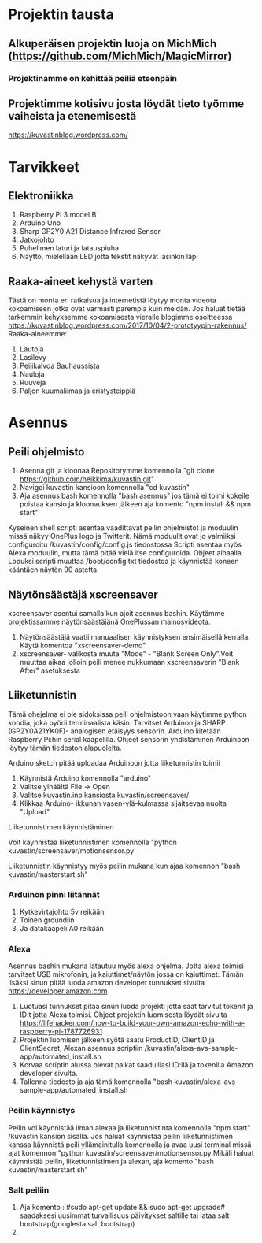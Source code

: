# Projektin tausta
## Alkuperäisen projektin luoja on MichMich (https://github.com/MichMich/MagicMirror)
### Projektinamme on kehittää peiliä eteenpäin
## Projektimme kotisivu josta löydät tieto työmme vaiheista ja etenemisestä
https://kuvastinblog.wordpress.com/
# Tarvikkeet
## Elektroniikka
1. Raspberry Pi 3 model B
2. Arduino Uno
3. Sharp GP2Y0 A21 Distance Infrared Sensor
4. Jatkojohto
5. Puhelimen laturi ja latauspiuha
6. Näyttö, mielellään LED jotta tekstit näkyvät lasinkin läpi
## Raaka-aineet kehystä varten
Tästä on monta eri ratkaisua ja internetistä löytyy monta videota kokoamiseen jotka ovat varmasti parempia kuin meidän.
Jos haluat tietää tarkemmin kehyksemme kokoamisesta vieraile blogimme osoitteessa https://kuvastinblog.wordpress.com/2017/10/04/2-prototyypin-rakennus/
Raaka-aineemme:
1. Lautoja
2. Lasilevy
3. Peilikalvoa Bauhaussista
4. Nauloja
5. Ruuveja
6. Paljon kuumaliimaa ja eristysteippiä
# Asennus
## Peili ohjelmisto
1. Asenna git ja kloonaa Repositorymme komennolla "git clone https://github.com/heikkima/kuvastin.git"
2. Navigoi kuvastin kansioon komennolla "cd kuvastin"
3. Aja asennus bash komennolla "bash asennus" jos tämä ei toimi kokeile poistaa kansio ja kloonauksen jälkeen aja komento "npm install && npm start"

Kyseinen shell scripti asentaa vaadittavat peilin ohjelmistot ja moduulin missä näkyy OnePlus logo ja Twitterit. Nämä moduulit ovat jo valmiiksi configuroitu /kuvastin/config/config.js tiedostossa
Scripti asentaa myös Alexa moduulin, mutta tämä pitää vielä itse configuroida. Ohjeet alhaalla.
Lopuksi scripti muuttaa /boot/config.txt tiedostoa ja käynnistää koneen kääntäen näytön 90 astetta.

## Näytönsäästäjä xscreensaver
xscreensaver asentui samalla kun ajoit asennus bashin. Käytämme projektissamme näytönsäästäjänä OnePlussan mainosvideota.
1. Näytönsäästäjä vaatii manuaalisen käynnistyksen ensimäisellä kerralla. Käytä komentoa "xscreensaver-demo"
2. xscreensaver- valikosta muuta "Mode" - "Blank Screen Only".Voit muuttaa aikaa jolloin peili menee nukkumaan xscreensaverin "Blank After" asetuksesta

## Liiketunnistin
Tämä ohejelma ei ole sidoksissa peili ohjelmistoon vaan käytimme python koodia, joka pyörii terminaalista käsin. 
Tarvitset Arduinon ja SHARP (GP2Y0A21YK0F)- analogisen etäisyys sensorin. Arduino liitetään Raspberry Pi:hin serial kaapelilla. Ohjeet sensorin yhdistäminen Arduinoon löytyy tämän tiedoston alapuolelta.  

Arduino sketch pitää uploadaa Arduinoon jotta liiketunnistin toimii
1. Käynnistä Arduino komennolla "arduino"
2. Valitse ylhäältä File -> Open
3. Valitse kuvastin.ino kansiosta kuvastin/screensaver/
3. Klikkaa Arduino- ikkunan vasen-ylä-kulmassa sijaitsevaa nuolta "Upload"

Liiketunnistimen käynnistäminen

 Voit käynnistää liiketunnistimen komennolla "python kuvastin/screensaver/motionsensor.py

 Liiketunnistin käynnistyy myös peilin mukana kun ajaa komennon "bash kuvastin/masterstart.sh"

### Arduinon pinni liitännät
1. Kytkevirtajohto 5v reikään
2. Toinen groundiin 
3. Ja datakaapeli A0 reikään

### Alexa
Asennus bashin mukana latautuu myös alexa ohjelma. Jotta alexa toimisi tarvitset USB mikrofonin, ja kaiuttimet/näytön jossa on kaiuttimet. Tämän lisäksi sinun pitää luoda amazon developer tunnukset sivulta https://developer.amazon.com

1. Luotuasi tunnukset pitää sinun luoda projekti jotta saat tarvitut tokenit ja ID:t jotta Alexa toimisi. Ohjeet projektin luomisesta löydät sivulta https://lifehacker.com/how-to-build-your-own-amazon-echo-with-a-raspberry-pi-1787726931
2. Projektin luomisen jälkeen syötä saatu ProductID, ClientID ja ClientSecret, Alexan asennus scriptiin /kuvastin/alexa-avs-sample-app/automated_install.sh
3. Korvaa scriptin alussa olevat paikat saaduillasi ID:llä ja tokenilla Amazon developer sivulta.
4. Tallenna tiedosto ja aja tämä komennolla "bash kuvastin/alexa-avs-sample-app/automated_install.sh

### Peilin käynnistys
Peilin voi käynnistää ilman alexaa ja liiketunnistinta komennolla "npm start" /kuvastin kansion sisällä.
Jos haluat käynnistää peilin liiketunnistimen kanssa käynnistä peili yllämainitulla komennolla ja avaa uusi terminal missä ajat komennon "python kuvastin/screensaver/motionsensor.py
Mikäli haluat käynnistää peilin, liikettunnistimen ja alexan, aja komento "bash kuvastin/masterstart.sh"
### Salt peiliin
1. Aja komento : #sudo apt-get update && sudo apt-get upgrade# saadaksesi uusimmat turvallisuus päivitykset saltille tai lataa salt bootstrap(googlesta salt bootstrap)
2. 

